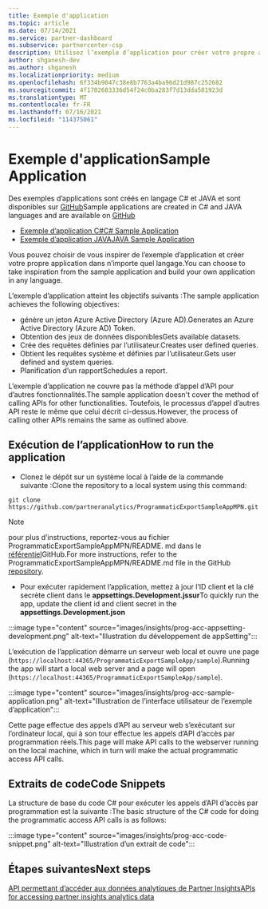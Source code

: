 ```yaml
---
title: Exemple d'application
ms.topic: article
ms.date: 07/14/2021
ms.service: partner-dashboard
ms.subservice: partnercenter-csp
description: Utilisez l’exemple d’application pour créer votre propre application afin d’accéder par programme aux données des Insights de partenaire.
author: shganesh-dev
ms.author: shganesh
ms.localizationpriority: medium
ms.openlocfilehash: 6f334b9047c38e8b7763a4ba96d21d987c252682
ms.sourcegitcommit: 4f1702683336d54f24c0ba283f7d13dda581923d
ms.translationtype: MT
ms.contentlocale: fr-FR
ms.lasthandoff: 07/16/2021
ms.locfileid: "114375061"
---
```

# <a name="sample-application"></a><span data-ttu-id="f593b-103">Exemple d'application</span><span class="sxs-lookup"><span data-stu-id="f593b-103">Sample Application</span></span>

<span data-ttu-id="f593b-104">Des exemples d’applications sont créés en langage C# et JAVA et sont disponibles sur [GitHub](https://github.com/partneranalytics)</span><span class="sxs-lookup"><span data-stu-id="f593b-104">Sample applications are created in C# and JAVA languages and are available on [GitHub](https://github.com/partneranalytics)</span></span>

- [<span data-ttu-id="f593b-105">Exemple d’application C#</span><span class="sxs-lookup"><span data-stu-id="f593b-105">C# Sample Application</span></span>](https://github.com/partneranalytics/ProgrammaticExportSampleAppMPN)
- [<span data-ttu-id="f593b-106">Exemple d’application JAVA</span><span class="sxs-lookup"><span data-stu-id="f593b-106">JAVA Sample Application</span></span>](https://github.com/partneranalytics/ProgrammaticExportSampleAppMPN_Java)

<span data-ttu-id="f593b-107">Vous pouvez choisir de vous inspirer de l’exemple d’application et créer votre propre application dans n’importe quel langage.</span><span class="sxs-lookup"><span data-stu-id="f593b-107">You can choose to take inspiration from the sample application and build your own application in any language.</span></span>

<span data-ttu-id="f593b-108">L’exemple d’application atteint les objectifs suivants :</span><span class="sxs-lookup"><span data-stu-id="f593b-108">The sample application achieves the following objectives:</span></span>

- <span data-ttu-id="f593b-109">génère un jeton Azure Active Directory (Azure AD).</span><span class="sxs-lookup"><span data-stu-id="f593b-109">Generates an Azure Active Directory (Azure AD) Token.</span></span>
- <span data-ttu-id="f593b-110">Obtention des jeux de données disponibles</span><span class="sxs-lookup"><span data-stu-id="f593b-110">Gets available datasets.</span></span>
- <span data-ttu-id="f593b-111">Crée des requêtes définies par l’utilisateur.</span><span class="sxs-lookup"><span data-stu-id="f593b-111">Creates user defined queries.</span></span>
- <span data-ttu-id="f593b-112">Obtient les requêtes système et définies par l’utilisateur.</span><span class="sxs-lookup"><span data-stu-id="f593b-112">Gets user defined and system queries.</span></span>
- <span data-ttu-id="f593b-113">Planification d’un rapport</span><span class="sxs-lookup"><span data-stu-id="f593b-113">Schedules a report.</span></span>

<span data-ttu-id="f593b-114">L’exemple d’application ne couvre pas la méthode d’appel d’API pour d’autres fonctionnalités.</span><span class="sxs-lookup"><span data-stu-id="f593b-114">The sample application doesn't cover the method of calling APIs for other functionalities.</span></span> <span data-ttu-id="f593b-115">Toutefois, le processus d’appel d’autres API reste le même que celui décrit ci-dessus.</span><span class="sxs-lookup"><span data-stu-id="f593b-115">However, the process of calling other APIs remains the same as outlined above.</span></span>

## <a name="how-to-run-the-application"></a><span data-ttu-id="f593b-116">Exécution de l’application</span><span class="sxs-lookup"><span data-stu-id="f593b-116">How to run the application</span></span>

- <span data-ttu-id="f593b-117">Clonez le dépôt sur un système local à l’aide de la commande suivante :</span><span class="sxs-lookup"><span data-stu-id="f593b-117">Clone the repository to a local system using this command:</span></span>

```cli
git clone https://github.com/partneranalytics/ProgrammaticExportSampleAppMPN.git
```

> [!Note]
> <span data-ttu-id="f593b-118">pour plus d’instructions, reportez-vous au fichier ProgrammaticExportSampleAppMPN/README. md dans le [référentiel](https://github.com/partneranalytics/ProgrammaticExportSampleAppMPN_Java)GitHub.</span><span class="sxs-lookup"><span data-stu-id="f593b-118">For more instructions, refer to the ProgrammaticExportSampleAppMPN/README.md file in the GitHub [repository](https://github.com/partneranalytics/ProgrammaticExportSampleAppMPN_Java).</span></span>

- <span data-ttu-id="f593b-119">Pour exécuter rapidement l’application, mettez à jour l’ID client et la clé secrète client dans le **appsettings.Development.jssur**</span><span class="sxs-lookup"><span data-stu-id="f593b-119">To quickly run the app, update the client id and client secret in the **appsettings.Development.json**</span></span>

:::image type="content" source="images/insights/prog-acc-appsetting-development.png" alt-text="Illustration du développement de appSetting":::

<span data-ttu-id="f593b-121">L’exécution de l’application démarre un serveur web local et ouvre une page (`https://localhost:44365/ProgrammaticExportSampleApp/sample`).</span><span class="sxs-lookup"><span data-stu-id="f593b-121">Running the app will start a local web server and a page will open (`https://localhost:44365/ProgrammaticExportSampleApp/sample`).</span></span>
  
:::image type="content" source="images/insights/prog-acc-sample-application.png" alt-text="Illustration de l’interface utilisateur de l’exemple d’application":::

<span data-ttu-id="f593b-123">Cette page effectue des appels d’API au serveur web s’exécutant sur l’ordinateur local, qui à son tour effectue les appels d’API d’accès par programmation réels.</span><span class="sxs-lookup"><span data-stu-id="f593b-123">This page will make API calls to the webserver running on the local machine, which in turn will make the actual programmatic access API calls.</span></span>

## <a name="code-snippets"></a><span data-ttu-id="f593b-124">Extraits de code</span><span class="sxs-lookup"><span data-stu-id="f593b-124">Code Snippets</span></span>

<span data-ttu-id="f593b-125">La structure de base du code C# pour exécuter les appels d’API d’accès par programmation est la suivante :</span><span class="sxs-lookup"><span data-stu-id="f593b-125">The basic structure of the C# code for doing the programmatic access API calls is as follows:</span></span>
 
:::image type="content" source="images/insights/prog-acc-code-snippet.png" alt-text="Illustration d’un extrait de code":::

## <a name="next-steps"></a><span data-ttu-id="f593b-127">Étapes suivantes</span><span class="sxs-lookup"><span data-stu-id="f593b-127">Next steps</span></span>

[<span data-ttu-id="f593b-128">API permettant d’accéder aux données analytiques de Partner Insights</span><span class="sxs-lookup"><span data-stu-id="f593b-128">APIs for accessing partner insights analytics data</span></span>](insights-programmatic-analytics-available-api.md)
